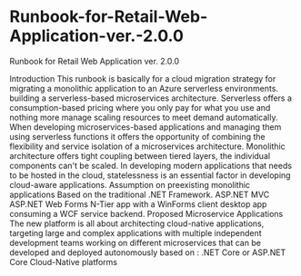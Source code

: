 # Runbook-for-Retail-Web-Application-ver.-2.0.0
Runbook for Retail Web Application ver. 2.0.0

Introduction
This runbook is basically for a cloud migration strategy for migrating a monolithic application to an Azure serverless environments. building a serverless-based microservices architecture.
Serverless offers a consumption-based pricing where you only pay for what you use and nothing more manage scaling resources to meet demand automatically. When developing microservices-based applications and managing them using serverless functions it offers the opportunity of combining the flexibility and service isolation of a microservices architecture.
Monolithic architecture offers tight coupling between tiered layers, the individual components can't be scaled. In developing modern applications that needs to be hosted in the cloud, statelessness is an essential factor in developing cloud-aware applications.
                Assumption on preexisting monolithic applications
Based on the traditional .NET Framework.
ASP.NET MVC
ASP.NET Web Forms 
N-Tier app with a WinForms client desktop app consuming a WCF service backend.
                              Proposed Microservice Applications
The new platform is all about architecting cloud-native applications, targeting large and complex applications with multiple independent development teams working on different microservices that can be developed and deployed autonomously based on : 
.NET Core or ASP.NET Core
Cloud-Native platforms 
